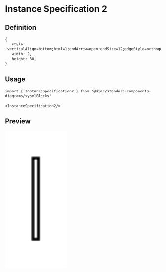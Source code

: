 # Instance Specification 2

## Definition

```
{
  _style: 'verticalAlign=bottom;html=1;endArrow=open;endSize=12;edgeStyle=orthogonalEdgeStyle;',
  _width: 2,
  _height: 30,
}
```

## Usage

```
import { InstanceSpecification2 } from '@diac/standard-components-diagrams/sysmlBlocks'

<InstanceSpecification2/>
```

## Preview

<img src="./instance-specification-2.png" width="200"/>
